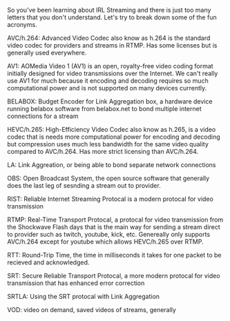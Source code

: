 So you've been learning about IRL Streaming and there is just too many letters that you don't understand.  Let's try to break down some of the fun acronyms.

AVC/h.264: Advanced Video Codec also know as h.264 is the standard video codec for providers and streams in RTMP.  Has some licenses but is generally used everywhere.

AV1: AOMedia Video 1 (AV1) is an open, royalty-free video coding format initially designed for video transmissions over the Internet.  We can't really use AV1 for much because it encoding and decoding requires so much computational power and is not supported on many devices currently.

BELABOX: Budget Encoder for Link Aggregation box, a hardware device running belabox software from belabox.net to bond multiple internet connections for a stream

HEVC/h.265: High-Efficiency Video Codec also know as h.265, is a video codec that is needs more computational power for encoding and decoding but compression uses much less bandwidth for the same video quality compared to AVC/h.264.  Has more strict licensing than AVC/h.264.

LA: Link Aggreation, or being able to bond separate network connections

OBS: Open Broadcast System, the open source software that generally does the last leg of sesnding a stream out to provider.

RIST: Reliable Internet Streaming Protocal is a modern protocal for video transmission

RTMP: Real-Time Transport Protocal, a protocal for video transmission from the Shockwave Flash days that is the main way for sending a stream direct to provider such as twitch, youtube, kick, etc.  Genereally only supports AVC/h.264 except for youtube which allows HEVC/h.265 over RTMP.

RTT: Round-Trip Time, the time in milliseconds it takes for one packet to be recieved and acknowledged.

SRT: Secure Reliable Transport Protocal, a more modern protocal for video transmission that has enhanced error correction

SRTLA: Using the SRT protocal with Link Aggregation

VOD: video on demand, saved videos of streams, generally
